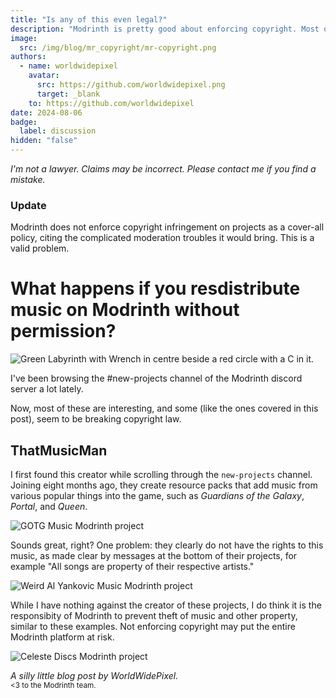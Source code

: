 ```yaml
---
title: "Is any of this even legal?"
description: "Modrinth is pretty good about enforcing copyright. Most of the time."
image:
  src: /img/blog/mr_copyright/mr-copyright.png
authors:
  - name: worldwidepixel
    avatar:
      src: https://github.com/worldwidepixel.png
      target: _blank
    to: https://github.com/worldwidepixel
date: 2024-08-06
badge:
  label: discussion
hidden: "false"
---
```


_I'm not a lawyer. Claims may be incorrect. Please contact me if you find a mistake._

### Update

Modrinth does not enforce copyright infringement on projects as a cover-all policy, citing the complicated moderation troubles it would bring. This is a valid problem.

# What happens if you resdistribute music on Modrinth without permission?

![Green Labyrinth with Wrench in centre beside a red circle with a C in it.](/img/blog/mr_copyright/mr-copyright.png)

I've been browsing the #new-projects channel of the Modrinth discord server a lot lately.

Now, most of these are interesting, and some (like the ones covered in this post), seem to be breaking copyright law.

## ThatMusicMan

I first found this creator while scrolling through the `new-projects` channel.
Joining eight months ago, they create resource packs that add music from various popular things into the game, such as _Guardians of the Galaxy_, _Portal_, and _Queen_.

![GOTG Music Modrinth project](/img/blog/mr_copyright/thatmusicman-1.png)

Sounds great, right?
One problem: they clearly do not have the rights to this music, as made clear by messages at the bottom of their projects, for example "All songs are property of their respective artists."

![Weird Al Yankovic Music Modrinth project](/img/blog/mr_copyright/thatmusicman-2.png)

While I have nothing against the creator of these projects, I do think it is the responsibity of Modrinth to prevent theft of music and other property, similar to these examples. Not enforcing copyright may put the entire Modrinth platform at risk.

![Celeste Discs Modrinth project](/img/blog/mr_copyright/celeste.png)

_A silly little blog post by WorldWidePixel._
<br>
<sup> &lt;3 to the Modrinth team.</sup>
